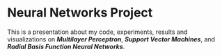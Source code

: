# Neural Networks Project
This is a presentation about my code, experiments, results and visualizations on ***Multilayer Perceptron***, ***Support Vector Machines***, and ***Radial Basis Function Neural Networks***. 
